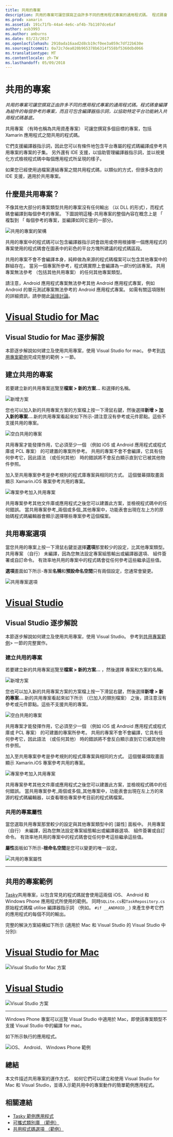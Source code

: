 ```yaml
---
title: 共用的專案
description: 共用的專案可讓您撰寫正由許多不同的應用程式專案的通用程式碼。 程式碼會編譯為組件的每個參考的專案，而且可包含編譯器指示詞，以協助特定平台功能納入共用程式碼基底。
ms.prod: xamarin
ms.assetid: 191c71fb-44a4-4e6c-af4b-7b1107dce6af
author: asb3993
ms.author: amburns
ms.date: 03/23/2017
ms.openlocfilehash: 2910ada16aad2d8cb19cf0ee3a059c7df22b630e
ms.sourcegitcommit: 0a72c7dea020b965378b6314f558bf5360dbd066
ms.translationtype: MT
ms.contentlocale: zh-TW
ms.lasthandoff: 05/09/2018
---
```

# <a name="shared-projects"></a>共用的專案

_共用的專案可讓您撰寫正由許多不同的應用程式專案的通用程式碼。程式碼會編譯為組件的每個參考的專案，而且可包含編譯器指示詞，以協助特定平台功能納入共用程式碼基底。_

共用專案 （有時也稱為共用資產專案） 可讓您撰寫多個目標的專案，包括 Xamarin 應用程式之間共用的程式碼。

它們支援編譯器指示詞，因此您可以有條件地包含平台專屬的程式碼編譯成參考共用專案的專案的子集。 另外還有 IDE 支援，以協助管理編譯器指示詞，並以視覺化方式檢視程式碼中每個應用程式所呈現的樣子。

如果您已經使用過檔案連結專案之間共用程式碼，以類似的方式，但很多改良的 IDE 支援，適用於共用專案。



## <a name="what-is-a-shared-project"></a>什麼是共用專案？

不像其他大部分的專案類型共用的專案沒有任何輸出 （以 DLL 的形式），而程式碼會編譯到每個參考的專案。 下圖說明這種-共用專案的整個內容在概念上是 「 複製到 「 每個參考的專案，並編譯如同它是的一部分。

 ![](shared-projects-images/sharedassetproject.png "共用的專案的架構")

共用的專案中的程式碼可以包含編譯器指示詞會啟用或停用根據哪一個應用程式的專案使用的程式碼會在圖表中的彩色的平台方塊所建議的程式碼區段。

共用的專案不會不會編譯本身，純粹做為來源的程式碼檔案可以包含其他專案中的群組存在。 當另一個專案所參考，程式碼實際上會編譯為*一部分*的該專案。 共用專案無法參考 （包括其他共用專案） 的任何其他專案類型。

請注意，Android 應用程式專案無法參考其他 Android 應用程式專案，例如 Android 的單元測試專案無法參考的 Android 應用程式專案。 如需有關這項限制的詳細資訊，請參閱此[論壇討論](http://forums.xamarin.com/discussion/comment/98092/)。

# <a name="visual-studio-for-mactabvsmac"></a>[Visual Studio for Mac](#tab/vsmac)



## <a name="visual-studio-for-mac-walkthrough"></a>Visual Studio for Mac 逐步解說


本節逐步解說如何建立及使用共用專案，使用 Visual Studio for mac。 參考到[共用專案範例](#Shared_Project_Example)完成完整的範例 > 一節。


## <a name="creating-a-shared-project"></a>建立共用的專案


若要建立新的共用專案巡覽至**檔案 > 新的方案...** 和選擇的名稱。


![](shared-projects-images/xs-newsolution.png "新增方案")


您也可以加入新的共用專案方案的方案檔上按一下滑鼠右鍵，然後選擇**新增 > 加入新的專案...**.新的共用專案看起來如下所示-請注意沒有參考或元件節點。這些不支援共用的專案。


![](shared-projects-images/xs-empty.png "空白共用的專案")


共用專案才能發揮作用，它必須至少一個 （例如 iOS 或 Android 應用程式或程式庫或 PCL 專案） 的可建置的專案所參考。 共用的專案不會不會編譯，它具有任何參考它，因此語法 （或任何其他） 時的錯誤將不會反白顯示直到它已被其他物件參照。



加入至共用專案參考是參考規則的程式庫專案與相同的方式。 這個螢幕擷取畫面顯示 Xamarin.iOS 專案參考共用的專案。


![](shared-projects-images/xs-reference.png "專案參考加入共用專案")


共用專案參考其他文件庫或應用程式之後您可以建置此方案，並檢視程式碼中的任何錯誤。 當共用專案參考_兩個或多個_其他專案中，功能表會出現在左上方的原始碼程式碼編輯器會顯示選擇哪些專案參考這個檔案。



## <a name="shared-project-options"></a>共用專案選項


當您共用的專案上按一下滑鼠右鍵並選擇**選項**那里較少的設定，比其他專案類型。 共用專案 （自行） 未編譯，因為您無法設定專案組態輸出或編譯器選項、 組件簽署或自訂命令。 有效率地共用的專案中的程式碼會從任何參考這些繼承這些值。



**選項**畫面如下所示-專案**名稱**和**預設命名空間**只有兩個設定，您通常會變更。


![](shared-projects-images/xs-sharedprojectoptions.png "共用專案選項")



# <a name="visual-studiotabvswin"></a>[Visual Studio](#tab/vswin)



## <a name="visual-studio-walkthrough"></a>Visual Studio 逐步解說


本節逐步解說如何建立及使用共用專案，使用 Visual Studio。 參考到[共用專案範例](#Shared_Project_Example)> 一節的完整實作。


### <a name="creating-a-shared-project"></a>建立共用的專案


若要建立新的共用專案巡覽至**檔案 > 新的方案...** ，然後選擇 專案和方案的名稱。


![](shared-projects-images/vs-newsolution.png "新增方案")


您也可以加入新的共用專案方案的方案檔上按一下滑鼠右鍵，然後選擇**新增 > 新的專案...**.新的共用專案看起來如下所示 （已加入的類別檔案） 之後，請注意沒有參考或元件節點。這些不支援共用的專案。


![](shared-projects-images/vs-empty.png "空白共用的專案")


共用專案才能發揮作用，它必須至少一個 （例如 iOS 或 Android 應用程式或程式庫或 PCL 專案） 的可建置的專案所參考。 共用的專案不會不會編譯，它具有任何參考它，因此語法 （或任何其他） 時的錯誤將不會反白顯示直到它已被其他物件參照。



加入至共用專案參考是參考規則的程式庫專案與相同的方式。 這個螢幕擷取畫面顯示 Xamarin.iOS 專案參考共用的專案。


![](shared-projects-images/vs-reference.png "專案參考加入共用專案")


共用專案參考其他文件庫或應用程式之後您可以建置此方案，並檢視程式碼中的任何錯誤。 當共用專案參考_兩個或多個_其他專案中，功能表會出現在左上方的來源的程式碼編輯器，以查看哪些專案參考目前的程式碼檔案。


### <a name="shared-project-properties"></a>共用的專案屬性


當您選取共用專案那里較少的設定與其他專案類型中的 [屬性] 面板中。 共用專案 （自行） 未編譯，因為您無法設定專案組態輸出或編譯器選項、 組件簽署或自訂命令。 有效率地共用的專案中的程式碼會從任何參考這些繼承這些值。



**屬性**面板如下所示-**根命名空間**是您可以變更的唯一設定。


![](shared-projects-images/vs-sharedprojectproperties.png "共用的專案屬性")



-----

<a name="Shared_Project_Example"/>

## <a name="shared-project-example"></a>共用的專案範例

[Tasky](https://github.com/xamarin/mobile-samples/tree/master/Tasky)共用專案，以包含常見的程式碼就會使用這兩個 iOS、 Android 和 Windows Phone 應用程式所使用的範例。 同時`SQLite.cs`和`TaskRepository.cs`原始程式碼檔 utilise 編譯器指示詞 （例如。 `#if __ANDROID__`) 來產生參考它們的應用程式的每個不同的輸出。

完整的解決方案結構如下所示 (適用於 Mac 和 Visual Studio 的 Visual Studio 中分別):

# <a name="visual-studio-for-mactabvsmac"></a>[Visual Studio for Mac](#tab/vsmac)

 ![](shared-projects-images/xs-examplesolution.png "Visual Studio for Mac 方案")

# <a name="visual-studiotabvswin"></a>[Visual Studio](#tab/vswin)

 ![](shared-projects-images/vs-examplesolution.png "Visual Studio 方案")

-----

Windows Phone 專案可以巡覽 Visual Studio 中適用於 Mac，即使該專案類型不支援 Visual Studio 中的編譯 for mac。

如下所示執行的應用程式。

 ![](shared-projects-images/example.png "iOS、 Android、 Windows Phone 範例")



## <a name="summary"></a>總結

本文件描述共用專案的運作方式、 如何它們可以建立和使用 Visual Studio for Mac 和 Visual Studio，並導入示範共用中的專案動作的簡單範例應用程式。

## <a name="related-links"></a>相關連結

- [Tasky 範例應用程式](https://github.com/xamarin/mobile-samples/tree/master/Tasky)
- [可攜式類別庫 （範例）](~/cross-platform/app-fundamentals/pcl.md)
- [共用程式碼選項 （範例）](~/cross-platform/app-fundamentals/code-sharing.md)
